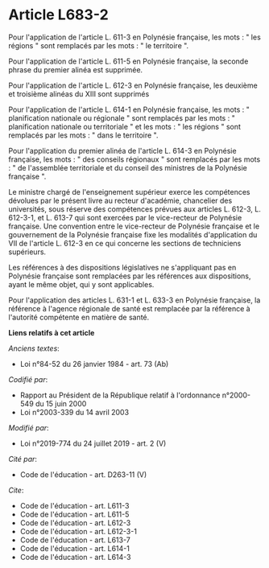 # Article L683-2

Pour l'application de l'article L. 611-3 en Polynésie française, les mots : " les régions " sont remplacés par les mots : "
le territoire ".

Pour l'application de l'article L. 611-5 en Polynésie française, la seconde phrase du premier alinéa est supprimée.

Pour l'application de l'article L. 612-3 en Polynésie française, les deuxième et troisième alinéas du XIII sont supprimés

Pour l'application de l'article L. 614-1 en Polynésie française, les mots : " planification nationale ou régionale " sont
remplacés par les mots : " planification nationale ou territoriale " et les mots : " les régions " sont remplacés par les
mots : " dans le territoire ".

Pour l'application du premier alinéa de l'article L. 614-3 en Polynésie française, les mots : " des conseils régionaux " sont
remplacés par les mots : " de l'assemblée territoriale et du conseil des ministres de la Polynésie française ".

Le ministre chargé de l'enseignement supérieur exerce les compétences dévolues par le présent livre au recteur d'académie,
chancelier des universités, sous réserve des compétences prévues aux articles L. 612-3, L. 612-3-1, et L. 613-7 qui sont
exercées par le vice-recteur de Polynésie française. Une convention entre le vice-recteur de Polynésie française et le
gouvernement de la Polynésie française fixe les modalités d'application du VII de l'article L. 612-3 en ce qui concerne les
sections de techniciens supérieurs.

Les références à des dispositions législatives ne s'appliquant pas en Polynésie française sont remplacées par les références
aux dispositions, ayant le même objet, qui y sont applicables.

Pour l'application des articles L. 631-1 et L. 633-3 en Polynésie française, la référence à l'agence régionale de santé est
remplacée par la référence à l'autorité compétente en matière de santé.

**Liens relatifs à cet article**

_Anciens textes_:

  - Loi n°84-52 du 26 janvier 1984 - art. 73 (Ab)

_Codifié par_:

  - Rapport au Président de la République relatif à l'ordonnance n°2000-549 du 15 juin 2000
  - Loi n°2003-339 du 14 avril 2003

_Modifié par_:

  - Loi n°2019-774 du 24 juillet 2019 - art. 2 (V)

_Cité par_:

  - Code de l'éducation - art. D263-11 (V)

_Cite_:

  - Code de l'éducation - art. L611-3
  - Code de l'éducation - art. L611-5
  - Code de l'éducation - art. L612-3
  - Code de l'éducation - art. L612-3-1
  - Code de l'éducation - art. L613-7
  - Code de l'éducation - art. L614-1
  - Code de l'éducation - art. L614-3
